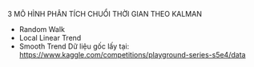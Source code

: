 3 MÔ HÌNH PHÂN TÍCH CHUỔI THỜI GIAN THEO KALMAN
+ Random Walk
+ Local Linear Trend
+ Smooth Trend
  Dữ liệu gốc lấy tại: https://www.kaggle.com/competitions/playground-series-s5e4/data
